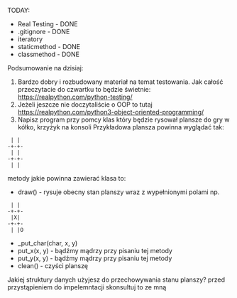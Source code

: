TODAY:
* Real Testing - DONE
* .gitignore - DONE
* iteratory
* staticmethod - DONE
* classmethod - DONE

Podsumowanie na dzisiaj:
1. Bardzo dobry i rozbudowany materiał na temat testowania. Jak całość przeczytacie do czwartku to będzie świetnie: https://realpython.com/python-testing/
2. Jeżeli jeszcze nie doczytaliście o OOP to tutaj https://realpython.com/python3-object-oriented-programming/
3. Napisz program przy pomcy klas który będzie rysował plansze do gry w kółko, krzyżyk na konsoli
Przykładowa plansza powinna wyglądać tak:
```
 | | 
-+-+-
 | |
-+-+-
 | |
```
metody jakie powinna zawierać klasa to:
* draw() - rysuje obecny stan planszy wraz z wypełnionymi polami np.
```
 | | 
-+-+-
 |X|
-+-+-
 | |O
``` 
* _put_char(char, x, y)
* put_x(x, y) - bądźmy mądrzy przy pisaniu tej metody 
* put_y(x, y) - bądźmy mądrzy przy pisaniu tej metody
* clean() - czyści planszę

Jakiej struktury danych użyjesz do przechowywania stanu planszy? przed przystąpieniem do impelemntacji skonsultuj to ze mną